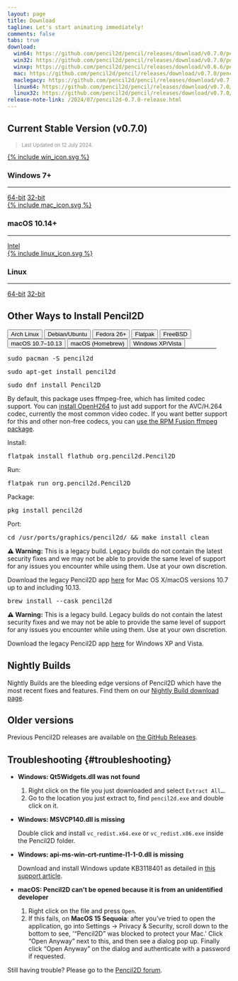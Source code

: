 ```yaml
---
layout: page
title: Download
tagline: Let's start animating immediately!
comments: false
tabs: true
download:
  win64: https://github.com/pencil2d/pencil/releases/download/v0.7.0/pencil2d-win64-0.7.0.zip
  win32: https://github.com/pencil2d/pencil/releases/download/v0.7.0/pencil2d-win32-0.7.0.zip
  winxp: https://github.com/pencil2d/pencil/releases/download/v0.6.6/pencil2d-winxp-0.6.6.zip
  mac: https://github.com/pencil2d/pencil/releases/download/v0.7.0/pencil2d-mac-0.7.0.zip
  maclegacy: https://github.com/pencil2d/pencil/releases/download/v0.7.0/pencil2d-mac-legacy-0.7.0.zip
  linux64: https://github.com/pencil2d/pencil/releases/download/v0.7.0/pencil2d-linux-amd64-0.7.0.AppImage
  linux32: https://github.com/pencil2d/pencil/releases/download/v0.7.0/pencil2d-linux-i386-0.7.0.AppImage
release-note-link: /2024/07/pencil2d-0.7.0-release.html
---
```


## Current Stable Version (v0.7.0)

<blockquote style="color:#898989;font-size:0.8em">
Last Updated on 12 July 2024. <!-- <a href="{{ page.release-note-link }}">What's New?</a> -->
</blockquote>

<div class="download-tiles">

<div class="download-tile">
  <a href="{{ page.download.win64 }}">
    {% include win_icon.svg %}
  </a>
  <h3>Windows 7+</h3>
  <hr>
  <a href="{{ page.download.win64 }}">64-bit</a>
  <span class="vertical-separator"></span>
  <a href="{{ page.download.win32 }}">32-bit</a>
</div>

<div class="download-tile">
  <a href="{{ page.download.mac }}">
    {% include mac_icon.svg %}
  </a>
  <h3>macOS 10.14+</h3>
  <hr>
  <a href="{{ page.download.mac }}">Intel</a><br>
</div>

<div class="download-tile">
  <a href="{{ page.download.linux64 }}">
    {% include linux_icon.svg %}
  </a>
  <h3>Linux</h3>
  <hr>
  <a href="{{ page.download.linux64 }}">64-bit</a>
  <span class="vertical-separator"></span>
  <a href="{{ page.download.linux32 }}">32-bit</a>
</div>

</div>
<div style="clear:both"></div>

## Other Ways to Install Pencil2D

<div class="tabs">
  <button class="tablinks" onclick="openTab(event, 'arch')" id="defaultTab">Arch Linux</button>
  <button class="tablinks" onclick="openTab(event, 'debian')">Debian/Ubuntu</button>
  <button class="tablinks" onclick="openTab(event, 'fedora')">Fedora 26+</button>
  <button class="tablinks" onclick="openTab(event, 'flatpak')">Flatpak</button>
  <button class="tablinks" onclick="openTab(event, 'freebsd')">FreeBSD</button>
  <button class="tablinks" onclick="openTab(event, 'mac-legacy')">macOS 10.7&ndash;10.13</button>
  <button class="tablinks" onclick="openTab(event, 'cask')">macOS (Homebrew)</button>
  <button class="tablinks" onclick="openTab(event, 'windows-legacy')">Windows XP/Vista</button>
</div>

<hr style="margin: 0 2rem;">

<div id="arch" class="tabcontent">
<pre>sudo pacman -S pencil2d</pre>
</div>

<div id="debian" class="tabcontent">
<pre>sudo apt-get install pencil2d</pre>
</div>

<div id="fedora" class="tabcontent">
<pre>sudo dnf install Pencil2D</pre>
<p>By default, this package uses ffmpeg-free, which has limited codec support. You can <a href="https://docs.fedoraproject.org/en-US/quick-docs/openh264/" target="_blank">install OpenH264</a> to just add support for the AVC/H.264 codec, currently the most common video codec. If you want better support for this and other non-free codecs, you can <a href="https://rpmfusion.org/Howto/Multimedia" target="_blank">use the RPM Fusion ffmpeg package</a>.</p>
</div>

<div id="flatpak" class="tabcontent">
<p>Install:</p>
<pre>flatpak install flathub org.pencil2d.Pencil2D</pre>
<p>Run:</p>
<pre>flatpak run org.pencil2d.Pencil2D</pre>
</div>

<div id="freebsd" class="tabcontent">
<p>Package:</p>
<pre>pkg install pencil2d</pre>
<p>Port:</p>
<pre>cd /usr/ports/graphics/pencil2d/ && make install clean</pre>
</div>

<div id="mac-legacy" class="tabcontent">
<div class="warning-box"><span style="font-weight: bold;">&#9888; Warning:</span> This is a legacy build. Legacy builds do not contain the latest security fixes and we may not be able to provide the same level of support for any issues you encounter while using them. Use at your own discretion.</div>
<p>Download the legacy Pencil2D app <a href="{{ page.download.maclegacy }}">here</a> for Mac OS X/macOS versions 10.7 up to and including 10.13.</p>
</div>

<div id="cask" class="tabcontent">
<pre>brew install --cask pencil2d</pre>
</div>

<div id="windows-legacy" class="tabcontent">
<div class="warning-box"><span style="font-weight: bold;">&#9888; Warning:</span> This is a legacy build. Legacy builds do not contain the latest security fixes and we may not be able to provide the same level of support for any issues you encounter while using them. Use at your own discretion.</div>
<p>Download the legacy Pencil2D app <a href="{{ page.download.winxp }}">here</a> for Windows XP and Vista.</p>
</div>

<script>document.getElementById("defaultTab").click();</script>


## Nightly Builds

Nightly Builds are the bleeding edge versions of Pencil2D which have the most recent fixes and features.
Find them on our [Nightly Build download page](nightly/).


## Older versions

Previous Pencil2D releases are available on [the GitHub Releases][gh-releases].

[gh-releases]: https://github.com/pencil2d/pencil/releases
[bb-downloads]: https://bitbucket.org/chchwy/pencil2d/downloads/

## Troubleshooting {#troubleshooting}

- **Windows: Qt5Widgets.dll was not found**

    1. Right click on the file you just downloaded and select `Extract All…`.
    2. Go to the location you just extract to, find `pencil2d.exe` and double click on it.

- **Windows: MSVCP140.dll is missing**

    Double click and install `vc_redist.x64.exe` or `vc_redist.x86.exe` inside the Pencil2D folder.

- **Windows: api-ms-win-crt-runtime-l1-1-0.dll is missing**

    Download and install Windows update KB3118401 as detailed in
    [this support article](https://support.microsoft.com/kb/KB3118401#ID0EFH).

- **macOS: Pencil2D can't be opened because it is from an unidentified developer**

    1. Right click on the file and press `Open`.
    2. If this fails, on **MacOS 15 Sequoia**: after you’ve tried to open the application, go into Settings → Privacy & Security, scroll down to the bottom to see, '“Pencil2D” was blocked to protect your Mac.' Click “Open Anyway” next to this, and then see a dialog pop up. Finally click “Open Anyway” on the dialog and authenticate with a password if requested.



Still having trouble? Please go to the [Pencil2D forum](https://discuss.pencil2d.org/c/support).

